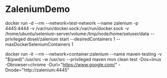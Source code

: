 # ZaleniumDemo

docker run -d --rm --network=test-network --name zalenium -p 4445:4444 -v /var/run/docker.sock:/var/run/docker.sock -v /home/ubuntu/selenium-server/volume:/tmp/node/home/seluser/data --privileged dosel/zalenium start --desiredContainers 1 --maxDockerSeleniumContainers 1

docker run -it --rm --network=container:zalenium --name maven-testing -v "$(pwd)":/usr/src -w /usr/src --privileged maven mvn clean test -Dos=linux -Dbrowser=chrome -Durl="https://www.google.com/" -Dnode="http://zalenium:4445"